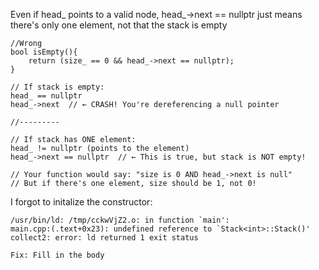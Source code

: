 Even if head_ points to a valid node, head_->next == nullptr just means there's only one element, not that the stack is empty

```
//Wrong
bool isEmpty(){
    return (size_ == 0 && head_->next == nullptr);
}

// If stack is empty:
head_ == nullptr
head_->next  // ← CRASH! You're dereferencing a null pointer

//---------

// If stack has ONE element:
head_ != nullptr (points to the element)
head_->next == nullptr  // ← This is true, but stack is NOT empty!

// Your function would say: "size is 0 AND head_->next is null"
// But if there's one element, size should be 1, not 0!
```

I forgot to initalize the constructor:
```
/usr/bin/ld: /tmp/cckwVjZ2.o: in function `main':
main.cpp:(.text+0x23): undefined reference to `Stack<int>::Stack()'
collect2: error: ld returned 1 exit status

Fix: Fill in the body
```